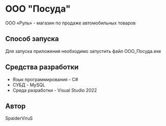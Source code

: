 # ООО "Посуда"

ООО «Руль» - магазин по продаже автомобильных товаров

## Способ запуска

Для запуска приложения необходимо запустить файл ООО_Посуда.exe

## Средства разработки

* Язык программирования - C#
* СУБД - MySQL
* Среда разработки - Visual Studio 2022

## Автор

SpaiderViruS
